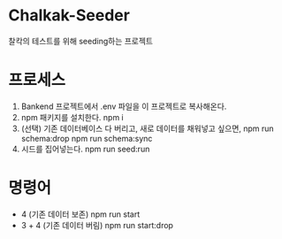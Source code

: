 # Chalkak-Seeder
찰칵의 테스트를 위해 seeding하는 프로젝트

# 프로세스
1. Bankend 프로젝트에서 .env 파일을 이 프로젝트로 복사해온다.
2. npm 패키지를 설치한다.
npm i
3. (선택) 기존 데이터베이스 다 버리고, 새로 데이터를 채워넣고 싶으면,
npm run schema:drop
npm run schema:sync
4. 시드를 집어넣는다.
npm run seed:run

# 명령어
- 4 (기존 데이터 보존)
npm run start
- 3 + 4 (기존 데이터 버림)
npm run start:drop